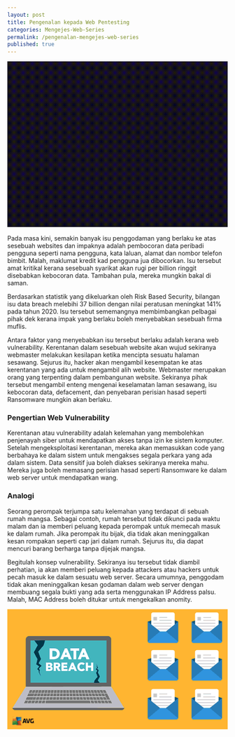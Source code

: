 ```yaml
---
layout: post
title: Pengenalan kepada Web Pentesting 
categories: Mengejes-Web-Series
permalink: /pengenalan-mengejes-web-series
published: true
---
```


![Header](/assets/pictures/Comp_1_1.gif)

Pada masa kini, semakin banyak isu penggodaman yang berlaku ke atas sesebuah websites dan impaknya adalah pembocoran data peribadi pengguna seperti nama pengguna, kata laluan, alamat dan nombor telefon bimbit. Malah, maklumat kredit kad pengguna jua dibocorkan. Isu tersebut amat kritikal kerana sesebuah syarikat akan rugi per billion ringgit disebabkan kebocoran data. Tambahan pula, mereka mungkin bakal di saman.

Berdasarkan statistik yang dikeluarkan oleh Risk Based Security, bilangan isu data breach melebihi 37 billion dengan nilai peratusan meningkat 141% pada tahun 2020. Isu tersebut sememangnya membimbangkan pelbagai pihak dek kerana impak yang berlaku boleh menyebabkan sesebuah firma muflis.

Antara faktor yang menyebabkan isu tersebut berlaku adalah kerana web vulnerability. Kerentanan dalam sesebuah website akan wujud sekiranya webmaster melakukan kesilapan ketika mencipta sesuatu halaman sesawang. Sejurus itu, hacker akan mengambil kesempatan ke atas kerentanan yang ada untuk mengambil alih website. Webmaster merupakan orang yang terpenting dalam pembangunan website. Sekiranya pihak tersebut mengambil enteng mengenai keselamatan laman sesawang, isu kebocoran data, defacement, dan penyebaran perisian hasad seperti Ransomware mungkin akan berlaku.

### Pengertian Web Vulnerability
Kerentanan atau vulnerability adalah kelemahan yang membolehkan penjenayah siber untuk mendapatkan akses tanpa izin ke sistem komputer. Setelah mengeksploitasi kerentanan, mereka akan memasukkan code yang berbahaya ke dalam sistem untuk mengakses segala perkara yang ada dalam sistem. Data sensitif jua boleh diakses sekiranya mereka mahu. Mereka juga boleh memasang perisian hasad seperti Ransomware ke dalam web server untuk mendapatkan wang.

### Analogi
Seorang perompak terjumpa satu kelemahan yang terdapat di sebuah rumah mangsa. Sebagai contoh, rumah tersebut tidak dikunci pada waktu malam dan ia memberi peluang kepada perompak untuk memecah masuk ke dalam rumah. Jika perompak itu bijak, dia tidak akan meninggalkan kesan rompakan seperti cap jari dalam rumah. Sejurus itu, dia dapat mencuri barang berharga tanpa dijejak mangsa.

Begitulah konsep vulnerability. Sekiranya isu tersebut tidak diambil perhatian, ia akan memberi peluang kepada attackers atau hackers untuk pecah masuk ke dalam sesuatu web server. Secara umumnya, penggodam tidak akan meninggalkan kesan godaman dalam web server dengan membuang segala bukti yang ada serta menggunakan IP Address palsu. Malah, MAC Address boleh ditukar untuk mengekalkan anomity.

![data-breach](/assets/pictures/nhs_london_data_breach.gif)